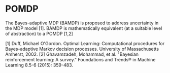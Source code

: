 # POMDP

The Bayes-adaptive MDP (BAMDP) is proposed to address uncertainty in the MDP model [1].
BAMDP is mathematically equivalent (at a suitable level of abstraction) to a POMDP [1,2]



[1] Duff, Michael O'Gordon. Optimal Learning: Computational procedures for Bayes-adaptive Markov decision processes. University of Massachusetts Amherst, 2002.
[2] Ghavamzadeh, Mohammad, et al. "Bayesian reinforcement learning: A survey." Foundations and Trends® in Machine Learning 8.5-6 (2015): 359-483.
